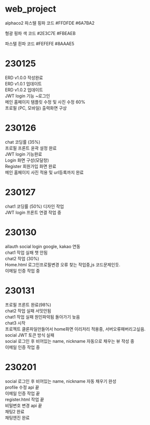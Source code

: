 # web_project
 alphaco2
파스텔 핑파 코드
#FFDFDE
#6A7BA2

형광 핑파 색 코드
#2E3C7E
#FBEAEB

파스텔 흰파 코드
#FEFEFE
#8AAAE5

# 230125
ERD v1.0.0 작성완료 <br>
ERD v1.0.1 업데이트 <br>
ERD v1.0.2 업데이트 <br>
JWT login 기능 ~로그인 <br>
메인 홈페이지 템플릿 수정 및 사진 수정 60%<br>
프로필 (PC, 모바일) 출력화면 구상<br>


# 230126
chat 코딩률 (35%) <br>
프로필 프론트 윤곽 설정 완료<br>
JWT login 기능완료<br>
Login 화면 구성(모달창)<br>
Register 회원가입 화면 완료<br>
메인 홈페이지 사진 적용 및 url등록까지 완료 <br>

# 230127
chat1 코딩률 (50%) 디자인 작업<br>
JWT login 프론트 연결 작업 중<br>

# 230130
allauth social login google, kakao 연동 <br>
chat1 작업 실패 챗 안됨  <br>
chat2 작업 (30%)  <br>
Home.html 로그인프로필변경 오류 찾는 작업중,js 코드문제인듯.<br>
이메일 인증 작업 중<br>

# 230131
프로필 프론트 완료(98%) <br>
chat2 작업 실패 서밋안됨   <br>
chat1 작업 실패 원인파악됨 돌아가기 늦음 <br>
chat3 시작  <br>
프로젝트 클론파일만들어서 home화면 이리저리 적용중, 서버오류패버리고싶음.<br>
social JWT 토큰 방식 실패 <br>
social 로그인 후 비어있는 name, nickname 자동으로 채우는 뷰 작성 중 <br>
이메일 인증 작업 중<br>

# 230201
social 로그인 후 비어있는 name, nickname 자동 채우기 완성<br>
profile 수정 api 끝 <br>
이메일 인증 작업 끝 <br>
register.html 작업 끝 <br>
비밀변호 변경 api 끝 <br>
채팅2 완료 <br>
채팅엔진 완료 <br>
